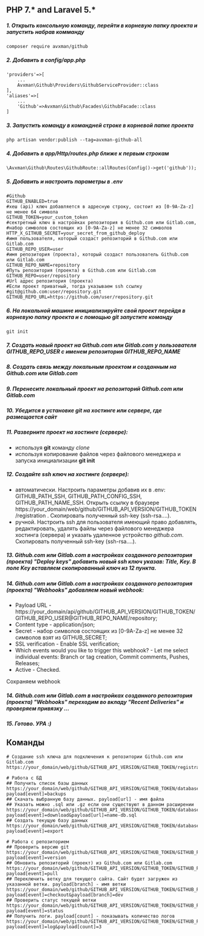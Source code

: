 ## PHP 7.* and Laravel 5.*

##### 1. Открыть консольную команду, перейти в корневую папку проекта и запустить набрав комманду
```composer
composer require avxman/github
```

##### 2. Добавить в config/app.php
```text
'providers'=>[
    ...
    Avxman\Github\Providers\GithubServiceProvider::class
],
'aliases'=>[
    ...
    'Github'=>Avxman\Github\Facades\GithubFacade::class
]
```

##### 3. Запустить команду в командней строке в корневой папке проекта
```shell
php artisan vendor:publish --tag=avxman-github-all
```

##### 4. Добавить в app/Http/routes.php ближе к первым строкам
```text
\Avxman\Github\Routes\GithubRoute::allRoutes(Config()->get('github'));
```

##### 5. Добавить и настроить параметры в .env
```dotenv
#Github
GITHUB_ENABLED=true
#хеш (api) ключ добавляется в адресную строку, состоит из [0-9A-Za-z] не менее 64 символа
GITHUB_TOKEN=your_custom_token
#сектретный ключ в настройках репозитория в Github.com или Gitlab.com,
#набор символов состоящих из [0-9A-Za-z] не менее 32 символов
HTTP_X_GITHUB_SECRET=your_secret_from_github_deploy
#имя пользователя, который создаст репозиторий в Github.com или Gitlab.com
GITHUB_REPO_USER=user
#имя репозитория (проекта), который создаст пользователь Github.com или Gitlab.com
GITHUB_REPO_NAME=repository
#Путь репозитория (проекта) в Github.com или Gitlab.com
GITHUB_REPO=user/repository
#Url адрес репозитория (проекта)
#Если проект приватный, тогда указываем ssh ссылку
#git@github.com:user/repository.git
GITHUB_REPO_URL=https://github.com/user/repository.git
```

##### 6. На локальной машине инициализируйте свой проект перейдя в корневую папку проекта и с помощью git запустите команду
```shell
git init
```

##### 7. Создать новый проект на Github.com или Gitlab.com у пользователя GITHUB_REPO_USER с именем репозитория GITHUB_REPO_NAME

##### 8. Создать связь между локальным проектом и созданным на Github.com или Gitlab.com

##### 9. Перенесите локальный проект на репозиторий Github.com или Gitlab.com

##### 10. Убедится в установке git на хостинге или сервере, где размещается сайт

##### 11. Разверните проект на хостинге (сервере):
* используя **git** команду *clone*
* используя копирование файлов через файлового менеджера и запуска инициализации **git init**

##### 12. Создайте ssh ключ на хостинге (сервере):
* автоматически. Настроить параметры добавив их в .env: GITHUB_PATH_SSH, GITHUB_PATH_CONFIG_SSH, GITHUB_PATH_NAME_SSH. Открыть ссылку в браузере https://your_domain/web/github/GITHUB_API_VERSION/GITHUB_TOKEN/registration . Скопировать полученный ssh-key (ssh-rsa....).
* ручной. Настроить ssh для пользователя имеющий право добавлять, редактировать, удалять файлы через файлового менеджера хостинга (сервера) и указать удаленное устройство *github.com*. Скопировать полученный ssh-key (ssh-rsa....).

##### 13. Github.com или Gitlab.com в настройках созданного репозитория (проекта) *"Deploy keys"* добавить новый ssh ключ указав: Title, Key. В поле Key вставляем скопированный ключ из 12 пункта.

##### 14. Github.com или Gitlab.com в настройках созданного репозитория (проекта) *"Webhooks"* добавляем новый webhook:
* Payload URL - https://your_domain/api/github/GITHUB_API_VERSION/GITHUB_TOKEN/GITHUB_REPO_USER@GITHUB_REPO_NAME/repository;
* Content type - application/json;
* Secret - набор символов состоящих из [0-9A-Za-z] не менее 32 символов взят из GITHUB_SECRET;
* SSL verification - Enable SSL verification;
* Which events would you like to trigger this webhook? - Let me select individual events: Branch or tag creation, Commit comments, Pushes, Releases;
* Active - Checked.

Сохраняем webhook

##### 14. Github.com или Gitlab.com в настройках созданного репозитория (проекта) *"Webhooks"* переходим во вкладу *"Recent Deliveries"* и проверяем привязку ...

##### 15. Готово. УРА :)

## Команды
```shell
# Создание ssh ключа для подключения к репозитории Github.com или Gitlab.com
https://your_domain/web/github/GITHUB_API_VERSION/GITHUB_TOKEN/registration

# Работа с БД
## Получить список базы данных
https://your_domain/web/github/GITHUB_API_VERSION/GITHUB_TOKEN/database?payload[event]=backups
## Скачать выбранную базу данных. payload[url] - имя файла
## Указать можно .sql или .gz если они существуют в данном расширении
https://your_domain/web/github/GITHUB_API_VERSION/GITHUB_TOKEN/database?payload[event]=download&payload[url]=name-db.sql
## Создать текущую базу данных
https://your_domain/web/github/GITHUB_API_VERSION/GITHUB_TOKEN/database?payload[event]=export

# Работа с репозиторием
## Проверить версию git
https://your_domain/web/github/GITHUB_API_VERSION/GITHUB_TOKEN/GITHUB_REPO_USER@GITHUB_REPO_NAME/repository?payload[event]=version
## Обновить репозиторий (проект) из Github.com или Gitlab.com
https://your_domain/web/github/GITHUB_API_VERSION/GITHUB_TOKEN/GITHUB_REPO_USER@GITHUB_REPO_NAME/repository?payload[event]=pull
## Переключить ветку для текущего сайта. Сайт будет загружен из указанной ветки. payload[branch] - имя ветки
https://your_domain/web/github/GITHUB_API_VERSION/GITHUB_TOKEN/GITHUB_REPO_USER@GITHUB_REPO_NAME/repository?payload[event]=checkout&payload[branch]=dev
## Проверить статус текущей ветки
https://your_domain/web/github/GITHUB_API_VERSION/GITHUB_TOKEN/GITHUB_REPO_USER@GITHUB_REPO_NAME/repository?payload[event]=status
## Получить логи. payload[count] - показывать количество логов
https://your_domain/web/github/GITHUB_API_VERSION/GITHUB_TOKEN/GITHUB_REPO_USER@GITHUB_REPO_NAME/repository?payload[event]=log&payload[count]=3
```
